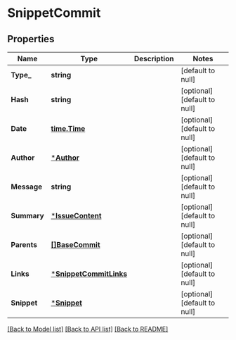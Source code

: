 # SnippetCommit

## Properties
Name | Type | Description | Notes
------------ | ------------- | ------------- | -------------
**Type_** | **string** |  | [default to null]
**Hash** | **string** |  | [optional] [default to null]
**Date** | [**time.Time**](time.Time.md) |  | [optional] [default to null]
**Author** | [***Author**](author.md) |  | [optional] [default to null]
**Message** | **string** |  | [optional] [default to null]
**Summary** | [***IssueContent**](issue_content.md) |  | [optional] [default to null]
**Parents** | [**[]BaseCommit**](base_commit.md) |  | [optional] [default to null]
**Links** | [***SnippetCommitLinks**](snippet_commit_links.md) |  | [optional] [default to null]
**Snippet** | [***Snippet**](snippet.md) |  | [optional] [default to null]

[[Back to Model list]](../README.md#documentation-for-models) [[Back to API list]](../README.md#documentation-for-api-endpoints) [[Back to README]](../README.md)


